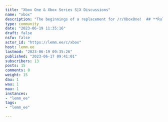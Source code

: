 ```yaml
---
title: "Xbox One & Xbox Series S|X Discussions" 
name: "xbox"
description: "The beginnings of a replacement for /r/XboxOne!  ## **Rules**- Don't be a jerk- Keep posts on topic (Xbox One/S/X, Xbox Series S/X)- No Self-Promo please!- Memes are totally welcome, as long as they are related to Xbox in some way- When in doubt, err on the side of kindness**If you're interested in being a mod or helping to post content, please reach out to me!**"
type: community
date: "2023-06-19 11:35:16"
draft: false
nsfw: false
actor_id: "https://lemm.ee/c/xbox"
host: lemm.ee
lastmod: "2023-06-19 09:35:26"
published: "2023-06-17 09:41:01"
subscribers: 13
posts: 15
comments: 0
weight: 15
dau: 1
wau: 1
mau: 1
instances:
- "lemm_ee"
tags: 
- "lemm_ee"

---
```

